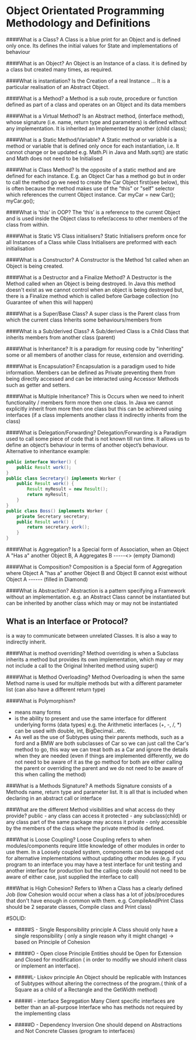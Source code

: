Object Orientated Programming Methodology and Definitions
=========

####What is a Class?
A Class is a blue print for an Object and is defined only once. Its defines the initial values for State and implementations of behaviour

####What is an Object?
An Object is an Instance of a class. it is  defined by a class but created many times, as required.

####What is instantiation?
Is the Creation of a real Instance ... It is a particular realisation of an Abstract Object.

####What is a Method?
a Method is a sub route, procedure or function defined as part of a class and operates on an Object and its data members

####What is a Virtual Method?
Is an Abstract method, (interface method), whose signature (i.e. name, return type and parameters) is defined without any implementation. It is inherited an Implemented by another (child class);

####What is a Static Method/Variable?
A Static method or variable is a method or variable that is defined only once for each instantiation, i.e. It cannot change or be updated e.g. Math.Pi in Java and Math.sqrt() are static and Math does not need to be Initialised

####What is Class Method?
Is the opposite of a static method and are defined for each instance. E.g. an Object Car has a method go but in order to call the method go we need to create the Car Object first(see below), this is often because the method makes use of the "this" or "self" selector which references the current Object instance.
Car myCar = new Car();
myCar.go();

####What is 'this' in OOP?
The ‘this’ is a reference to the current Object and is used inside the Object class to refer/access to other members of the class from within.

####What is Static VS Class initialisers?
Static Initialisers preform once for all Instances of a Class while Class Initialisers are preformed with each initialisation

####What is a Constructor?
A Constructor is the Method 1st called when an Object is being created.

####What is a Destructor and a Finalize Method?
A Destructor is the Method called when an Object is being destroyed. In Java this method doesn't exist as we cannot control when an object is being destroyed but, there is a Finalize method which is called before Garbage collection (no Guarantee of when this will happen)

####What is a Super/Base Class?
A super class is the Parent class from which the current class Inherits some behaviours/members from

####What is a Sub/derived Class?
A Sub/derived Class is a Child Class that inherits members from another class (parent)

####What is Inheritance?
It is a paradigm for reusing code by "inheriting" some or all members of another class for reuse, extension and overriding.

####What is Encapsulation?
Encapsulation  is a paradigm used to hide information. Members can be defined as Private preventing them from being directly accessed and can be interacted using Accessor Methods such as getter and setters.

####What is Multiple Inheritance?
This is Occurs when we need to inherit functionality / members form more then one class. In Java we cannot explicitly inherit from more then one class but this can be achieved using interfaces (if a class implements another class it indirectly inherits from the class)

####What is Delegation/Forwarding?
Delegation/Forwarding is a Paradigm used to call some piece of code that is not known till run time. It allows us to define an object’s behaviour in terms of another object’s behaviour. Alternative to inheritance
example:
```java
public interface Worker() {
    public Result work();
}
public class Secretary() implements Worker {
    public Result work() {
        Result myResult = new Result();
        return myResult;
    }    
}
public class Boss() implements Worker {
    private Secretary secretary;
    public Result work() {
        return secretary.work();
    }   
}
```

####What is Aggregation?
Is a Special form of Association, when an Object A "Has a" another Object B, A Aggregates B 
 -----<> (empty Diamond)

####What is Composition?
Composition is a Special form of Aggregation where Object A "has a" another Object B and Object B cannot exist without Object A
------<x> (filled in Diamond)

####What is Abstraction?
Abstraction is a pattern specifying a Framework without an implementation.  e.g. an Abstract Class cannot be instantiated but can be inherited by another class which may or may not be instantiated 

What is an Interface or Protocol?
----
is a way to communicate between unrelated Classes. It is also a way to indirectly inherit.

####What is method overriding?
Method overriding is when a Subclass inherits a method but provides its own implementation, which may or may not include a call to the Original Inherited method using super()

####What is Method Overloading?
Method Overloading is when the same Method name is used for multiple methods but with a different parameter list (can also have a different return type)

####What is Polymorphism?
* means many forms
* is the ability to present and use the same interface for different underlying forms (data types) e.g. the Arithmetic interfaces (+, -, /, *) can be used with double, int, BigDecimal...etc. 
* As well as the use of Subtypes using their parents methods, such as a ford and a BMW are both subclasses of Car so we can just call the Car's method to go, this way we can treat both as a Car and ignore the details when they are needed (even if things are implemented differently, we do not need to be aware of it as the go method for both are either calling the parent or overriding the parent and we do not need to be aware of this when calling the method)

###What is a Methods Signature?
A methods Signature consists of a Methods name, return type and parameter list. It is all that is included when declaring in an abstract call or interface

###What are the different Method visibilities and what access do they provide?
public - any class can access it
protected - any subclass(child) or any class part of the same package may access it
private - only accessible by the members of the class where the private method is defined.

###What is Loose Coupling?
Loose Coupling refers to when modules/components require little knowledge of other modules in order to use them.
In a Loosely coupled system, components can be swapped out for alternative implementations without updating other modules (e.g. if you program to an interface you may have a test interface for unit testing and another interface for production but the calling code should not need to be aware of either case, just supplied the interface to call)

###What is High Cohesion?
Refers to When a Class has a clearly defined Job (low Cohesion would occur when a class has a lot of jobs/procedures that don't have enough in common with them. e.g. CompileAndPrint Class should be 2 separate classes, Compile class and  Print class)

#SOLID:

* #####S - Single Responsibility principle
	A Class should only have a single responsibility ( only a single reason why it might change)
	-> based on Principle of Cohesion
    
* #####O - Open close Principle 
    Entities should be Open for Extension and Closed for modification ( in order to modifiy we should inherit class or implement an interface).
    
* #####L- Liskov principle 
    An Object should be replicable with Instances of Subtypes without altering the correctness of the program.( think of a Square as a child of a Rectangle and the GetWidth method)

* #####I - interface Segregation 
   Many Client specific interfaces are better than an all-purpose Interface who has methods not required by the implementing class

* #####D - Dependency Inversion 
    One should depend on Abstractions and Not Concrete Classes (program to interfaces)

